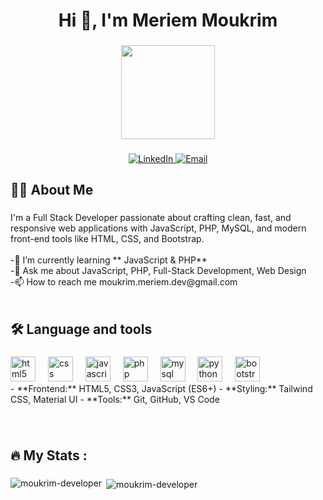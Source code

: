 <h1 align="center">Hi 👋, I'm Meriem Moukrim</h1>

###

<div align="center">
  <img height="150" src="https://media1.giphy.com/media/v1.Y2lkPTc5MGI3NjExdHhha3UwZmg4cGoxaTdsMDZ2bGwxbHE0dXE4bWF3dzBhNDRhazNjZSZlcD12MV9pbnRlcm5hbF9naWZfYnlfaWQmY3Q9Zw/L1R1tvI9svkIWwpVYr/giphy.gif"  />
</div>

###

<div align="center">
  <a href="https://www.linkedin.com/" target="_blank" rel="noopener noreferrer">
    <img src="https://img.shields.io/badge/LinkedIn-0077B5?style=for-the-badge&logo=linkedin&logoColor=white" alt="LinkedIn" />
  </a>
  <a href="mailto:moukrim.meriem.dev@gmail.com" target="_blank" rel="noopener noreferrer">
    <img src="https://img.shields.io/badge/Email-D14836?style=for-the-badge&logo=gmail&logoColor=white" alt="Email" />
  </a>
</div>

###

<h2 align="left">👩‍💻  About Me</h2>

###

<p align="left">I'm a Full Stack Developer passionate about crafting clean, fast, and responsive web applications with JavaScript, PHP, MySQL, and modern front-end tools like HTML, CSS, and Bootstrap.<br><br>  -🌱 I’m currently learning **    JavaScript & PHP**<br>  -💬 Ask me about JavaScript, PHP,       Full-Stack Development, Web Design<br>   -📫 How to reach me moukrim.meriem.dev@gmail.com<br><br></p>

###

<h2 align="left">🛠 Language and tools</h2>

###

<div align="left">
  <img src="https://cdn.jsdelivr.net/gh/devicons/devicon/icons/html5/html5-original.svg" height="40" alt="html5 logo"  />
  <img width="12" />
  <img src="https://cdn.jsdelivr.net/gh/devicons/devicon/icons/css3/css3-original.svg" height="40" alt="css logo"  />
  <img width="12" />
  <img src="https://cdn.jsdelivr.net/gh/devicons/devicon/icons/javascript/javascript-original.svg" height="40" alt="javascript logo"  />
  <img width="12" />
  <img src="https://cdn.jsdelivr.net/gh/devicons/devicon/icons/php/php-original.svg" height="40" alt="php logo"  />
  <img width="12" />
  <img src="https://cdn.jsdelivr.net/gh/devicons/devicon/icons/mysql/mysql-original.svg" height="40" alt="mysql logo"  />
  <img width="12" />
  <img src="https://cdn.jsdelivr.net/gh/devicons/devicon/icons/python/python-original.svg" height="40" alt="python logo"  />
  <img width="12" />
  <img src="https://cdn.jsdelivr.net/gh/devicons/devicon/icons/bootstrap/bootstrap-original.svg" height="40" alt="bootstrap logo"  />
</div>
- **Frontend:** HTML5, CSS3, JavaScript (ES6+)
- **Styling:** Tailwind CSS, Material UI  
- **Tools:** Git, GitHub, VS Code  

###

<br>

<h2 align="left">🔥   My Stats :</h2>

###

<p><img align="left" src="https://github-readme-stats.vercel.app/api/top-langs?username=moukrim-developer&show_icons=true&locale=en&layout=compact" alt="moukrim-developer" /></p>

<p>&nbsp;<img align="center" src="https://github-readme-stats.vercel.app/api?username=moukrim-developer&show_icons=true&locale=en" alt="moukrim-developer" /></p>


